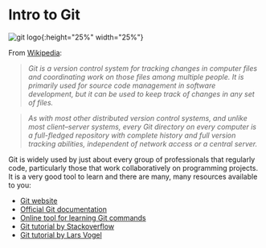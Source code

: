 # Intro to Git

![git logo](https://upload.wikimedia.org/wikipedia/commons/thumb/e/e0/Git-logo.svg/1280px-Git-logo.svg.png){:height="25%" width="25%"}

From [Wikipedia](https://en.wikipedia.org/wiki/Git):
 >*Git is a version control system for tracking changes in computer files and coordinating work on those files among multiple people. It is primarily used for source code management in software development, but it can be used to keep track of changes in any set of files.*

>*As with most other distributed version control systems, and unlike most client–server systems, every Git directory on every computer is a full-fledged repository with complete history and full version tracking abilities, independent of network access or a central server.*

Git is widely used by just about every group of professionals that regularly code, particularly those that work collaboratively on programming projects. It is a very good tool to learn and there are many, many resources available to you:

* [Git website](https://git-scm.com/)
* [Official Git documentation](https://git-scm.com/docs/gittutorial)
* [Online tool for learning Git commands](https://try.github.io/)
* [Git tutorial by Stackoverflow](https://stackoverflow.com/questions/315911/git-for-beginners-the-definitive-practical-guide)
* [Git tutorial by Lars Vogel](http://www.vogella.com/tutorials/Git/article.html)
